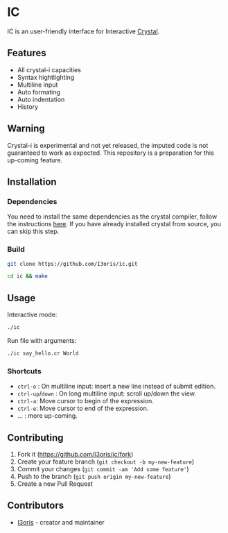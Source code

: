 # IC

IC is an user-friendly interface for Interactive [Crystal](https://crystal-lang.org).

## Features

* All crystal-i capacities
* Syntax hightlighting
* Multiline input
* Auto formating
* Auto indentation
* History

## Warning

Crystal-i is experimental and not yet released, the imputed code is not guaranteed to work as expected. This repository is a preparation for this up-coming feature.

## Installation

### Dependencies

You need to install the same dependencies as the crystal compiler, follow the instructions [here](https://github.com/crystal-lang/crystal/wiki/All-required-libraries). If you have already installed crystal from source, you can skip this step.

### Build

```sh
git clone https://github.com/I3oris/ic.git

cd ic && make
```

## Usage

Interactive mode:
```sh
./ic
```

Run file with arguments:
```sh
./ic say_hello.cr World
```

### Shortcuts

* `ctrl-o` : On multiline input: insert a new line instead of submit edition.
* `ctrl-up`/`down` : On long multiline input: scroll up/down the view.
* `ctrl-a`: Move cursor to begin of the expression.
* `ctrl-e`: Move cursor to end of the expression.
* ... : more up-coming.

## Contributing

1. Fork it (<https://github.com/I3oris/ic/fork>)
2. Create your feature branch (`git checkout -b my-new-feature`)
3. Commit your changes (`git commit -am 'Add some feature'`)
4. Push to the branch (`git push origin my-new-feature`)
5. Create a new Pull Request

## Contributors

- [I3oris](https://github.com/I3oris) - creator and maintainer
